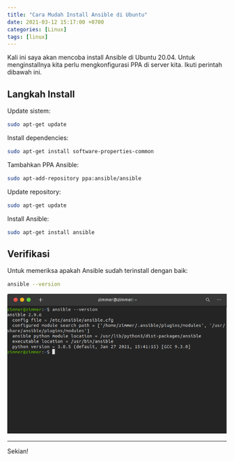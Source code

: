 ```yaml
---
title: "Cara Mudah Install Ansible di Ubuntu"
date: 2021-03-12 15:17:00 +0700
categories: [Linux]
tags: [linux]
---
```


Kali ini saya akan mencoba install Ansible di Ubuntu 20.04. Untuk menginstallnya kita perlu mengkonfigurasi PPA di server kita. Ikuti perintah dibawah ini.

## Langkah Install

Update sistem:

```bash
sudo apt-get update
```

Install dependencies:

```bash
sudo apt-get install software-properties-common
```

Tambahkan PPA Ansible:

```bash
sudo apt-add-repository ppa:ansible/ansible
```

Update repository:

```bash
sudo apt-get update
```

Install Ansible:

```bash
sudo apt-get install ansible
```

## Verifikasi

Untuk memeriksa apakah Ansible sudah terinstall dengan baik:

```bash
ansible --version
```

[![](/assets/img/posts/image(70).png)](/assets/img/posts/)

---

Sekian!